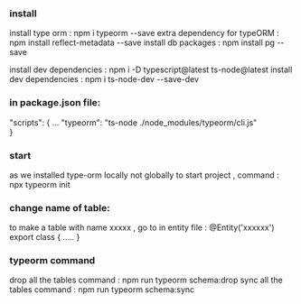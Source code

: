 ### install

install type orm                  : npm i  typeorm --save
extra dependency for typeORM      : npm install reflect-metadata --save
install db packages               : npm install pg --save 

install dev dependencies          : npm i -D typescript@latest ts-node@latest 
install dev dependencies          : npm i ts-node-dev --save-dev

### in package.json file:

"scripts": {
  ...
  "typeorm": "ts-node ./node_modules/typeorm/cli.js"    
}

### start
as we installed type-orm locally not globally
to start project  , command : npx typeorm init 

### change name of table:
to make a table with name xxxxx , go to in entity file :
@Entity('xxxxxx')
export class  {
  .....
}

### typeorm command
drop all the tables command : npm run typeorm schema:drop
sync all the tables command : npm run typeorm schema:sync

